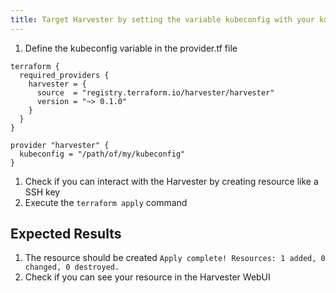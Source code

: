 ```yaml
---
title: Target Harvester by setting the variable kubeconfig with your kubeconfig file in the provider.tf file
---
```

1. Define the kubeconfig variable in the provider.tf file
```
terraform {
  required_providers {
    harvester = {
      source  = "registry.terraform.io/harvester/harvester"
      version = "~> 0.1.0"
    }
  }
}
 
provider "harvester" {
  kubeconfig = "/path/of/my/kubeconfig"
}
```
1. Check if you can interact with the Harvester by creating resource like a SSH key
1. Execute the `terraform apply` command

## Expected Results
1. The resource should be created
`Apply complete! Resources: 1 added, 0 changed, 0 destroyed.`
1. Check if you can see your resource in the Harvester WebUI